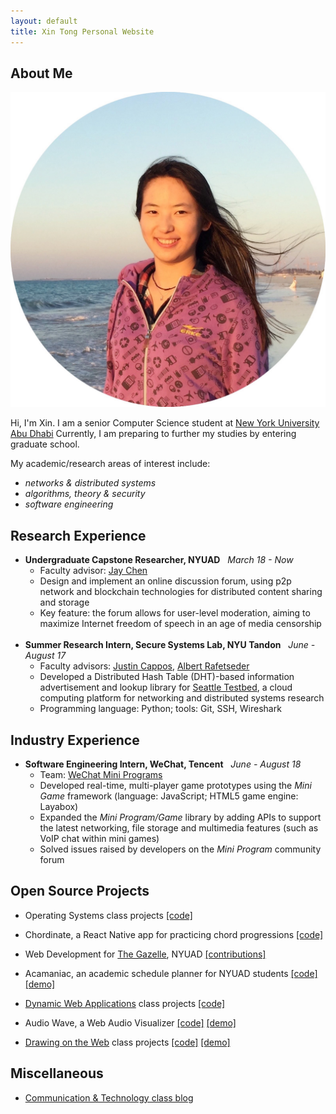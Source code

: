 ```yaml
---
layout: default
title: Xin Tong Personal Website
---
```


## About Me

<img class="profile-picture" src="media/profile.jpeg">

Hi, I'm Xin. I am a senior Computer Science student at
<a href="https://nyuad.nyu.edu/en/" target="_blank">New York University Abu Dhabi</a>
Currently, I am preparing to further my studies by entering graduate school.

My academic/research areas of interest include:
+ _networks & distributed systems_
+ _algorithms, theory & security_
+ _software engineering_

## Research Experience

* **Undergraduate Capstone Researcher, NYUAD** &nbsp; _March 18 - Now_
  + Faculty advisor: <a href="https://cs.nyu.edu/~jchen/" target="_blank">Jay Chen</a>
  + Design and implement an online discussion forum, using p2p network and blockchain technologies for distributed content sharing and storage
  + Key feature: the forum allows for user-level moderation, aiming to maximize Internet freedom of speech in an age of media censorship
<br/><br/>
* **Summer Research Intern, Secure Systems Lab, NYU Tandon** &nbsp; _June - August 17_
  + Faculty advisors:
  <a href="https://ssl.engineering.nyu.edu/people#faculty" target="_blank">Justin Cappos</a>,
  <a href="https://ssl.engineering.nyu.edu/people#faculty" target="_blank">Albert Rafetseder</a>
  + Developed a Distributed Hash Table (DHT)-based information advertisement and lookup library for <a href="https://seattle.poly.edu/html/" target="_blank">Seattle Testbed</a>, a cloud computing platform for networking and distributed systems research
  + Programming language: Python; tools: Git, SSH, Wireshark

## Industry Experience

* **Software Engineering Intern, WeChat, Tencent** &nbsp; _June - August 18_
  + Team: <a href="https://mp.weixin.qq.com/cgi-bin/wx" target="_blank">WeChat Mini Programs</a>
  + Developed real-time, multi-player game prototypes using the *Mini Game* framework (language: JavaScript; HTML5 game engine: Layabox)
  + Expanded the *Mini Program/Game* library by adding APIs to support the latest networking, file storage and multimedia features (such as VoIP chat within mini games)
  + Solved issues raised by developers on the *Mini Program* community forum

## Open Source Projects
* Operating Systems class projects <a href="https://github.com/CynthiaTong/os_projects" target="_blank">[code]</a>

* Chordinate, a React Native app for practicing chord progressions <a href="https://github.com/guyu96/chordinate" target="_blank">[code]</a>

* Web Development for <a href="https://www.thegazelle.org/" target="_blank">The Gazelle</a>, NYUAD
  <a href="https://github.com/thegazelle-ad/gazelle-server/issues?utf8=%E2%9C%93&q=cynthiatong+" target="_blank">[contributions]</a>

* Acamaniac, an academic schedule planner for NYUAD students
<a href="https://github.com/guyu96/nyuad-course-planner/tree/react/react-app" target="_blank">[code]</a>
<a href="https://acamaniac.herokuapp.com/" target="_blank">[demo]</a>

* <a href="https://github.com/antiboredom/dynamicweb-2017" target="_blank">Dynamic Web Applications</a> class projects
<a href="https://github.com/CynthiaTong/dynamic-web-applications" target="_blank">[code]</a>

* Audio Wave, a Web Audio Visualizer
<a href="https://github.com/CynthiaTong/Mashups-Projects/tree/master/Audio_Wave" target="_blank">[code]</a>
<a href="http://xt405.nyuad.im/Mashups/Audio_Wave/" target="_blank">[demo]</a>

* <a href="https://cs.nyu.edu/courses/spring17/CSCI-UA.0380-002/" target="_blank">Drawing on the Web</a> class projects
<a href="https://github.com/CynthiaTong/drawing-on-the-web" target="_blank">[code]</a>
<a href="http://xt405.nyuad.im/draw_web/" target="_blank">[demo]</a>

## Miscellaneous
* <a href="http://xt405.nyuad.im/CommTech_blog/" target="_blank">Communication & Technology class blog</a>
